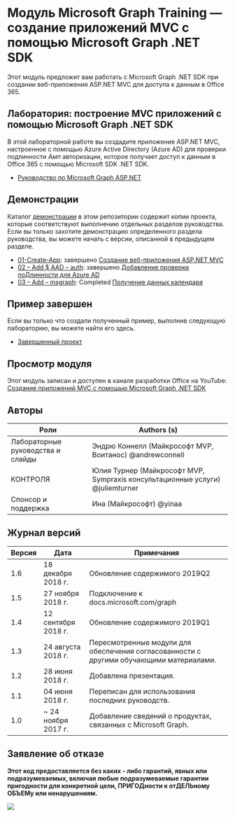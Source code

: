 # <a name="microsoft-graph-training-module---build-mvc-apps-with-the-microsoft-graph-net-sdk"></a>Модуль Microsoft Graph Training — создание приложений MVC с помощью Microsoft Graph .NET SDK

Этот модуль предложит вам работать с Microsoft Graph .NET SDK при создании веб-приложения ASP.NET MVC для доступа к данным в Office 365.

## <a name="lab---build-mvc-apps-with-the-microsoft-graph-net-sdk"></a>Лаборатория: построение MVC приложений с помощью Microsoft Graph .NET SDK

В этой лабораторной работе вы создадите приложение ASP.NET MVC, настроенное с помощью Azure Active Directory (Azure AD) для проверки подлинности _Амп_ авторизации, которое получает доступ к данным в Office 365 с помощью Microsoft SDK .NET SDK.

- [Руководство по Microsoft Graph ASP.NET](https://docs.microsoft.com/graph/training/aspnet-tutorial)

## <a name="demos"></a>Демонстрации

Каталог [демонстрации](./Demos) в этом репозитории содержит копии проекта, которые соответствуют выполнению отдельных разделов руководства. Если вы только захотите демонстрацию определенного раздела руководства, вы можете начать с версии, описанной в предыдущем разделе.

- [01-Create-App](Demos/01-create-app): завершено [Создание веб-приложения ASP.NET MVC](https://docs.microsoft.com/graph/training/aspnet-tutorial?tutorial-step=1)
- [02 – Add $ AAD – auth](Demos/02-add-aad-auth): завершено [Добавление проверки поДлинности для Azure AD](https://docs.microsoft.com/graph/training/aspnet-tutorial?tutorial-step=3)
- [03 – Add – msgraph](Demos/03-add-msgraph): Completed [Получение данных календаря](https://docs.microsoft.com/graph/training/aspnet-tutorial?tutorial-step=4)

## <a name="completed-sample"></a>Пример завершен

Если вы только что создали полученный пример, выполнив следующую лабораторию, вы можете найти его здесь.

- [Завершенный проект](Demos/03-add-msgraph)

## <a name="watch-the-module"></a>Просмотр модуля

Этот модуль записан и доступен в канале разработки Office на YouTube: [Создание приложений MVC с помощью Microsoft Graph .NET SDK](https://youtu.be/87_gpuFg1Wo)

## <a name="contributors"></a>Авторы

|        Роли         |                            Authors (s)                             |
| -------------------- | ---------------------------------------------------------------- |
| Лабораторные руководства и слайды | Эндрю Коннелл (Майкрософт MVP, Воитанос) @andrewconnell          |
| КОНТРОЛЯ                   | Юлия Турнер (Майкрософт MVP, Sympraxis консультационные услуги) @juliemturner |
| Спонсор и поддержка    | Ина (Майкрософт) @yinaa                                   |

## <a name="version-history"></a>Журнал версий

| Версия |        Дата        |                       Примечания                       |
| ------- | ------------------ | ---------------------------------------------------- |
| 1.6     | 18 декабря 2018 г.  | Обновление содержимого 2019Q2                               |
| 1.5     | 27 ноября 2018 г.  | Подключение к docs.microsoft.com/graph                |
| 1.4     | 12 сентября 2018 г. | Обновление содержимого 2019Q1                               |
| 1.3     | 24 августа 2018 г.    | Пересмотренные модули для обеспечения согласованности с другими обучающими материалами. |
| 1.2     | 28 июня 2018 г.      | Добавлена презентация.                                    |
| 1.1     | 04 июня 2018 г.      | Переписан для использования последних руководств.                    |
| 1.0     | ~ 24 ноября 2017 г. | Добавление сведений о продуктах, связанных с Microsoft Graph.       |

## <a name="disclaimer"></a>Заявление об отказе

**Этот код предоставляется без каких *-* либо гарантий, явных или подразумеваемых, включая любые подразумеваемые гарантии пригодности для конкретной цели, ПРИГОДности к отДЕЛЬному ОБЪЕМу или ненарушениям.**

<img src="https://telemetry.sharepointpnp.com/msgraph-training-aspnetmvcapp" />